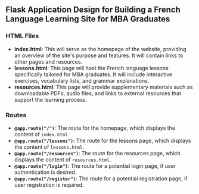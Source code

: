 ## Flask Application Design for Building a French Language Learning Site for MBA Graduates

### HTML Files

- **index.html**: This will serve as the homepage of the website, providing an overview of the site's purpose and features. It will contain links to other pages and resources.
- **lessons.html**: This page will host the French language lessons specifically tailored for MBA graduates. It will include interactive exercises, vocabulary lists, and grammar explanations.
- **resources.html**: This page will provide supplementary materials such as downloadable PDFs, audio files, and links to external resources that support the learning process.

### Routes

- **`@app.route("/")`**: The route for the homepage, which displays the content of `index.html`.
- **`@app.route("/lessons")`**: The route for the lessons page, which displays the content of `lessons.html`.
- **`@app.route("/resources")`**: The route for the resources page, which displays the content of `resources.html`.
- **`@app.route("/login")`**: The route for a potential login page, if user authentication is desired.
- **`@app.route("/register")`**: The route for a potential registration page, if user registration is required.
